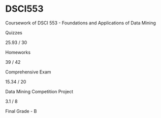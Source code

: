 # DSCI553
Coursework of DSCI 553 - Foundations and Applications of Data Mining


Quizzes 

25.93 / 30 

Homeworks

39 / 42

Comprehensive Exam

15.34 / 20

Data Mining Competition Project 

3.1 / 8


Final Grade  - B 
